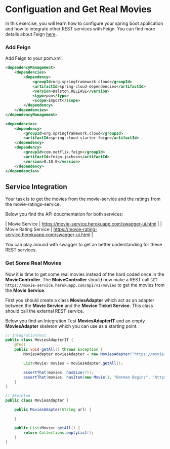 # Configuation and Get Real Movies

In this exercise, you will learn how to configure your spring boot application and how to integrate other REST services
with Feign. You can find more details about Feign [here](https://github.com/OpenFeign/feign).

### Add Feign

Add Feign to your pom.xml.

```xml
<dependencyManagement>
    <dependencies>
        <dependency>
            <groupId>org.springframework.cloud</groupId>
            <artifactId>spring-cloud-dependencies</artifactId>
            <version>Dalston.RELEASE</version>
            <type>pom</type>
            <scope>import</scope>
        </dependency>
    </dependencies>
</dependencyManagement>

<dependencies>
    <dependency>
        <groupId>org.springframework.cloud</groupId>
        <artifactId>spring-cloud-starter-feign</artifactId>
    </dependency>
    <dependency>
        <groupId>com.netflix.feign</groupId>
        <artifactId>feign-jackson</artifactId>
        <version>8.18.0</version>
    </dependency>
</dependencies>
```

## Service Integration

Your task is to get the movies from the movie-service and the ratings from the movie-ratings-service.

Below you find the API doucmentation for both services:

| Movie Service         | https://movie-service.herokuapp.com/swagger-ui.html         |
| Movie Rating Service  | https://movie-rating-service.herokuapp.com/swagger-ui.html  |

You can play around with swagger to get an better understanding for these REST services.

### Get Some Real Movies

Now it is time to get some real movies instead of the hard coded once in the **MovieController**. 
The **MoiveController** should now make a REST call `GET https://movie-service.herokuapp.com/api/v1/movies` to get the movies from the **Movie Service**.

First you should create a class **MoviesAdapter** which act as an adapter between the **Movie Service** and the **Movice Ticket Service**. This class should call the external REST service.

Below you find an Integration Test **MoviesAdapterIT** and an empty **MoviesAdapter** skeleton which you can use as a starting point.

```java
// IntegrationTest
public class MoviesAdapterIT {
    @Test
    public void getAll() throws Exception {
        MoviesAdapter moviesAdapter = new MoviesAdapter("https://movie-service.herokuapp.com/");

        List<Movie> movies = moviesAdapter.getAll();

        assertThat(movies, hasSize(7));
        assertThat(movies, hasItem(new Movie(1, "Batman Begins", "https://images-na.ssl-images-amazon.com/images/M/MV5BNTM3OTc0MzM2OV5BMl5BanBnXkFtZTYwNzUwMTI3._V1_SX300.jpg")));
    }
}
```

```java
// Skeleton
public class MoviesAdapter {

    public MoviesAdapter(String url) {

    }

    public List<Movie> getAll() {
        return Collections.emptyList();
    }
}
```


